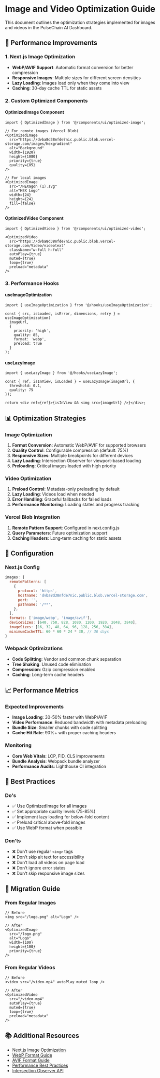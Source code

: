 # Image and Video Optimization Guide

This document outlines the optimization strategies implemented for images and videos in the PulseChain AI Dashboard.

## 🚀 Performance Improvements

### 1. Next.js Image Optimization
- **WebP/AVIF Support**: Automatic format conversion for better compression
- **Responsive Images**: Multiple sizes for different screen densities
- **Lazy Loading**: Images load only when they come into view
- **Caching**: 30-day cache TTL for static assets

### 2. Custom Optimized Components

#### OptimizedImage Component
```tsx
import { OptimizedImage } from '@/components/ui/optimized-image';

// For remote images (Vercel Blob)
<OptimizedImage
  src="https://dvba8d38nfde7nic.public.blob.vercel-storage.com/images/hexgradient"
  alt="Background"
  width={1920}
  height={1080}
  priority={true}
  quality={85}
/>

// For local images
<OptimizedImage
  src="/HEXagon (1).svg"
  alt="HEX Logo"
  width={24}
  height={24}
  fill={false}
/>
```

#### OptimizedVideo Component
```tsx
import { OptimizedVideo } from '@/components/ui/optimized-video';

<OptimizedVideo
  src="https://dvba8d38nfde7nic.public.blob.vercel-storage.com/Video/videotext"
  className="w-full h-full"
  autoPlay={true}
  muted={true}
  loop={true}
  preload="metadata"
/>
```

### 3. Performance Hooks

#### useImageOptimization
```tsx
import { useImageOptimization } from '@/hooks/useImageOptimization';

const { src, isLoaded, isError, dimensions, retry } = useImageOptimization(
  imageUrl,
  {
    priority: 'high',
    quality: 85,
    format: 'webp',
    preload: true
  }
);
```

#### useLazyImage
```tsx
import { useLazyImage } from '@/hooks/useLazyImage';

const { ref, isInView, isLoaded } = useLazyImage(imageUrl, {
  threshold: 0.1,
  quality: 75
});

return <div ref={ref}>{isInView && <img src={imageUrl} />}</div>;
```

## 📊 Optimization Strategies

### Image Optimization
1. **Format Conversion**: Automatic WebP/AVIF for supported browsers
2. **Quality Control**: Configurable compression (default: 75%)
3. **Responsive Sizes**: Multiple breakpoints for different devices
4. **Lazy Loading**: Intersection Observer for viewport-based loading
5. **Preloading**: Critical images loaded with high priority

### Video Optimization
1. **Preload Control**: Metadata-only preloading by default
2. **Lazy Loading**: Videos load when needed
3. **Error Handling**: Graceful fallbacks for failed loads
4. **Performance Monitoring**: Loading states and progress tracking

### Vercel Blob Integration
1. **Remote Pattern Support**: Configured in next.config.js
2. **Query Parameters**: Future optimization support
3. **Caching Headers**: Long-term caching for static assets

## 🔧 Configuration

### Next.js Config
```js
images: {
  remotePatterns: [
    {
      protocol: 'https',
      hostname: 'dvba8d38nfde7nic.public.blob.vercel-storage.com',
      port: '',
      pathname: '/**',
    },
  ],
  formats: ['image/webp', 'image/avif'],
  deviceSizes: [640, 750, 828, 1080, 1200, 1920, 2048, 3840],
  imageSizes: [16, 32, 48, 64, 96, 128, 256, 384],
  minimumCacheTTL: 60 * 60 * 24 * 30, // 30 days
}
```

### Webpack Optimizations
- **Code Splitting**: Vendor and common chunk separation
- **Tree Shaking**: Unused code elimination
- **Compression**: Gzip compression enabled
- **Caching**: Long-term cache headers

## 📈 Performance Metrics

### Expected Improvements
- **Image Loading**: 30-50% faster with WebP/AVIF
- **Video Performance**: Reduced bandwidth with metadata preloading
- **Bundle Size**: Smaller chunks with code splitting
- **Cache Hit Rate**: 90%+ with proper caching headers

### Monitoring
- **Core Web Vitals**: LCP, FID, CLS improvements
- **Bundle Analysis**: Webpack bundle analyzer
- **Performance Audits**: Lighthouse CI integration

## 🚨 Best Practices

### Do's
- ✅ Use OptimizedImage for all images
- ✅ Set appropriate quality levels (75-85%)
- ✅ Implement lazy loading for below-fold content
- ✅ Preload critical above-fold images
- ✅ Use WebP format when possible

### Don'ts
- ❌ Don't use regular `<img>` tags
- ❌ Don't skip alt text for accessibility
- ❌ Don't load all videos on page load
- ❌ Don't ignore error states
- ❌ Don't skip responsive image sizes

## 🔄 Migration Guide

### From Regular Images
```tsx
// Before
<img src="/logo.png" alt="Logo" />

// After
<OptimizedImage
  src="/logo.png"
  alt="Logo"
  width={100}
  height={100}
  priority={true}
/>
```

### From Regular Videos
```tsx
// Before
<video src="/video.mp4" autoPlay muted loop />

// After
<OptimizedVideo
  src="/video.mp4"
  autoPlay={true}
  muted={true}
  loop={true}
  preload="metadata"
/>
```

## 📚 Additional Resources

- [Next.js Image Optimization](https://nextjs.org/docs/basic-features/image-optimization)
- [WebP Format Guide](https://developers.google.com/speed/webp)
- [AVIF Format Guide](https://web.dev/compress-images-avif/)
- [Performance Best Practices](https://web.dev/performance/)
- [Intersection Observer API](https://developer.mozilla.org/en-US/docs/Web/API/Intersection_Observer_API)
